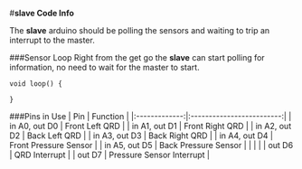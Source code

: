 #**slave Code Info**

The **slave** arduino should be polling the sensors and waiting to trip an interrupt to the master.

###Sensor Loop
Right from the get go the **slave** can start polling for information, no need to wait for the master to start.
<!--Add in screen shot of code here to get nice syntax highlighting instead of code tag-->
```
void loop() {

}
```

###Pins in Use
| Pin           | Function                  |
|:-------------:|:-------------------------:|
| in A0, out D0 | Front Left QRD            |
| in A1, out D1 | Front Right QRD           |
| in A2, out D2 | Back Left QRD             |
| in A3, out D3 | Back Right QRD            |
| in A4, out D4 | Front Pressure Sensor     |
| in A5, out D5 | Back Pressure Sensor      |
|               |                           |
| out D6        | QRD Interrupt             |
| out D7        | Pressure Sensor Interrupt |
